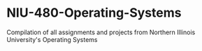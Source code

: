 # NIU-480-Operating-Systems
Compilation of all assignments and projects from Northern Illinois University's Operating Systems 
